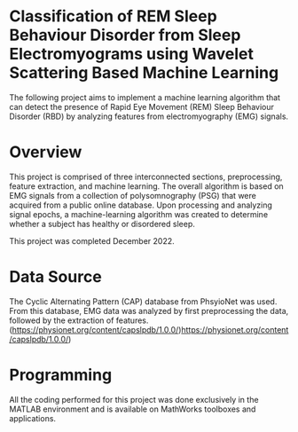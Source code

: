 # Classification of REM Sleep Behaviour Disorder from Sleep Electromyograms using Wavelet Scattering Based Machine Learning
The following project aims to implement a machine learning algorithm that can detect the presence of Rapid Eye Movement (REM) Sleep Behaviour Disorder (RBD) by analyzing features from electromyography (EMG) signals.

# Overview 
This project is comprised of three interconnected sections, preprocessing, feature extraction, and machine learning. The overall algorithm is based on EMG signals from a collection of polysomnography (PSG) that were acquired from a public online database. Upon processing and analyzing signal epochs, a machine-learning algorithm was created to determine whether a subject has healthy or disordered sleep.

This project was completed December 2022.

# Data Source
The Cyclic Alternating Pattern (CAP) database from PhsyioNet was used. From this database, EMG data was analyzed by first preprocessing the data, followed by the extraction of features. 
(https://physionet.org/content/capslpdb/1.0.0/)https://physionet.org/content/capslpdb/1.0.0/)

# Programming
All the coding performed for this project was done exclusively in the MATLAB environment and is available on MathWorks toolboxes and applications. 

